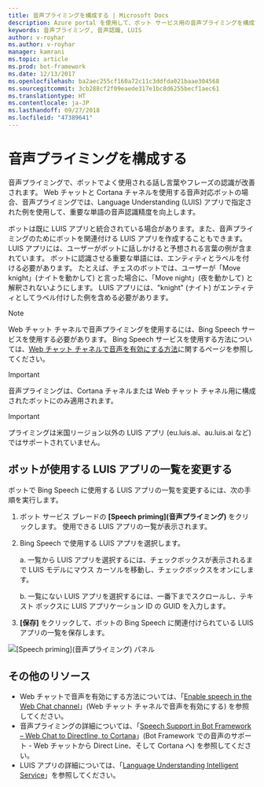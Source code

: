 ```yaml
---
title: 音声プライミングを構成する | Microsoft Docs
description: Azure portal を使用して、ボット サービス用の音声プライミングを構成する方法について説明します。
keywords: 音声プライミング, 音声認識, LUIS
author: v-royhar
ms.author: v-royhar
manager: kamrani
ms.topic: article
ms.prod: bot-framework
ms.date: 12/13/2017
ms.openlocfilehash: ba2aec255cf160a72c11c3ddfda021baae304568
ms.sourcegitcommit: 3cb288cf2f09eaede317e1bc8d6255becf1aec61
ms.translationtype: HT
ms.contentlocale: ja-JP
ms.lasthandoff: 09/27/2018
ms.locfileid: "47389641"
---
```

# <a name="configure-speech-priming"></a>音声プライミングを構成する

音声プライミングで、ボットでよく使用される話し言葉やフレーズの認識が改善されます。 Web チャットと Cortana チャネルを使用する音声対応ボットの場合、音声プライミングでは、Language Understanding (LUIS) アプリで指定された例を使用して、重要な単語の音声認識精度を向上します。

ボットは既に LUIS アプリと統合されている場合があります。また、音声プライミングのためにボットを関連付ける LUIS アプリを作成することもできます。 LUIS アプリには、ユーザーがボットに話しかけると予想される言葉の例が含まれています。 ボットに認識させる重要な単語には、エンティティとラベルを付ける必要があります。 たとえば、チェスのボットでは、ユーザーが「Move knight」(ナイトを動かして) と言った場合に、「Move night」(夜を動かして) と解釈されないようにします。 LUIS アプリには、"knight" (ナイト) がエンティティとしてラベル付けした例を含める必要があります。

> [!NOTE]
> Web チャット チャネルで音声プライミングを使用するには、Bing Speech サービスを使用する必要があります。 Bing Speech サービスを使用する方法については、[Web チャット チャネルで音声を有効にする方法](~/bot-service-channel-connect-webchat-speech.md)に関するページを参照してください。

> [!IMPORTANT]
> 音声プライミングは、Cortana チャネルまたは Web チャット チャネル用に構成されたボットにのみ適用されます。

> [!IMPORTANT]
> プライミングは米国リージョン以外の LUIS アプリ (eu.luis.ai、au.luis.ai など) ではサポートされていません。

## <a name="change-the-list-of-luis-apps-your-bot-uses"></a>ボットが使用する LUIS アプリの一覧を変更する

ボットで Bing Speech に使用する LUIS アプリの一覧を変更するには、次の手順を実行します。

1. ボット サービス ブレードの **[Speech priming]\(音声プライミング\)** をクリックします。 使用できる LUIS アプリの一覧が表示されます。
2. Bing Speech で使用する LUIS アプリを選択します。
 
    a. 一覧から LUIS アプリを選択するには、チェックボックスが表示されるまで LUIS モデルにマウス カーソルを移動し、チェックボックスをオンにします。
     
    b. 一覧にない LUIS アプリを選択するには、一番下までスクロールし、テキスト ボックスに LUIS アプリケーション ID の GUID を入力します。
     
3. **[保存]** をクリックして、ボットの Bing Speech に関連付けられている LUIS アプリの一覧を保存します。

![[Speech priming]\(音声プライミング\) パネル](~/media/bot-service-manage-speech-priming/speech-priming.png)

## <a name="additional-resources"></a>その他のリソース

- Web チャットで音声を有効にする方法については、「[Enable speech in the Web Chat channel](~/bot-service-channel-connect-webchat-speech.md)」(Web チャット チャネルで音声を有効にする) を参照してください。
- 音声プライミングの詳細については、「[Speech Support in Bot Framework – Web Chat to Directline, to Cortana](https://blog.botframework.com/2017/06/26/Speech-To-Text/)」(Bot Framework での音声のサポート - Web チャットから Direct Line、そして Cortana へ) を参照してください。
- LUIS アプリの詳細については、「[Language Understanding Intelligent Service](https://www.luis.ai)」を参照してください。

